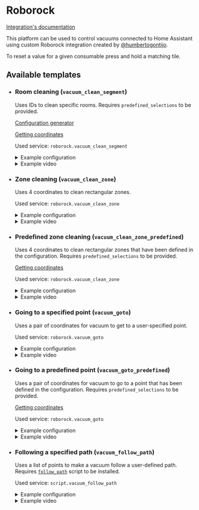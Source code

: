 # Roborock

[Integration's documentation](https://github.com/humbertogontijo/homeassistant-roborock)

This platform can be used to control vacuums connected to Home Assistant using custom Roborock integration created by [@humbertogontijo](https://github.com/humbertogontijo).

To reset a value for a given consumable press and hold a matching tile.

## Available templates

* ### Room cleaning (`vacuum_clean_segment`)

  Uses IDs to clean specific rooms. Requires `predefined_selections` to be provided.

  [Configuration generator](https://github.com/PiotrMachowski/lovelace-xiaomi-vacuum-map-card/discussions/317)

  [Getting coordinates](/docs/templates/setup.md#getting-coordinates)

  Used service: `roborock.vacuum_clean_segment`

  <details>
  <summary>Example configuration</summary>

  ```yaml
  map_modes:
    - template: vacuum_clean_segment
      predefined_selections:
        - id: 14
          outline: [[ 21458, 32131 ], [ 24235, 32152 ], [ 24194, 27409 ], [ 23181, 27409 ]]
          label:
            text: "Bedroom"
            x: 22932
            y: 30339
            offset_y: 35
          icon:
            name: "mdi:bed"
            x: 22932
            y: 30339
        - id: 19
          outline: [[ 21478, 27237 ], [ 23048, 27250 ], [ 23061, 25655 ], [ 21478, 25680 ]]
          label:
            text: "Bathroom"
            x: 22282
            y: 26496
            offset_y: 35
          icon:
            name: "mdi:shower"
            x: 22282
            y: 26496
  ```

  </details>
  <details>
  <summary>Example video</summary>

  https://user-images.githubusercontent.com/6118709/141666925-34b01cde-82ff-447b-aecc-e9ced402b1ed.mp4

  </details>

* ### Zone cleaning (`vacuum_clean_zone`)

  Uses 4 coordinates to clean rectangular zones.

  Used service: `roborock.vacuum_clean_zone`

  <details>
  <summary>Example configuration</summary>

  ```yaml
  map_modes:
    - template: vacuum_clean_zone
  ```

  </details>
  <details>
  <summary>Example video</summary>

  https://user-images.githubusercontent.com/6118709/141666913-d95f082d-f5bf-4ab5-a478-ba44effe6f34.mp4

  </details>

* ### Predefined zone cleaning (`vacuum_clean_zone_predefined`)

  Uses 4 coordinates to clean rectangular zones that have been defined in the configuration. Requires `predefined_selections` to be provided.

  [Getting coordinates](/docs/templates/setup.md#getting-coordinates)

  Used service: `roborock.vacuum_clean_zone`

  <details>
  <summary>Example configuration</summary>

  ```yaml
  map_modes:
    - template: vacuum_clean_zone_predefined
      predefined_selections:
        - zones: [[ 21485, 28767, 24236, 32131 ], [ 23217, 27379, 24216, 28737 ]]
          label:
            text: "Bedroom"
            x: 22932
            y: 30339
            offset_y: 35
          icon:
            name: "mdi:bed"
            x: 22932
            y: 30339
        - zones: [[ 27782, 27563, 29678, 29369 ]]
          label:
            text: "Kitchen"
            x: 28760
            y: 28403
            offset_y: 35
          icon:
            name: "mdi:pot-mix"
            x: 28760
            y: 28403
  ```

  </details>
  <details>
  <summary>Example video</summary>

  https://user-images.githubusercontent.com/6118709/141666920-492a000c-9a78-4c20-b4f5-9343928140c7.mp4

  </details>

* ### Going to a specified point (`vacuum_goto`)

  Uses a pair of coordinates for vacuum to get to a user-specified point.

  Used service: `roborock.vacuum_goto`

  <details>
  <summary>Example configuration</summary>

  ```yaml
  map_modes:
    - template: vacuum_goto
  ```

  </details>
  <details>
  <summary>Example video</summary>

  https://user-images.githubusercontent.com/6118709/141666921-2f3d66da-6ffc-492a-8439-625da97651bd.mp4

  </details>

* ### Going to a predefined point (`vacuum_goto_predefined`)

  Uses a pair of coordinates for vacuum to go to a point that has been defined in the configuration. Requires `predefined_selections` to be provided.

  [Getting coordinates](/docs/templates/setup.md#getting-coordinates)

  Used service: `roborock.vacuum_goto`

  <details>
  <summary>Example configuration</summary>

  ```yaml
  map_modes:
    - template: vacuum_goto_predefined
      predefined_selections:
        - position: [ 28006, 28036 ]
          label:
            text: "Emptying"
            x: 28006
            y: 28036
            offset_y: 35
          icon:
            name: "mdi:broom"
            x: 28006
            y: 28036
        - position: [ 32143, 26284 ]
          label:
            text: "Sofa"
            x: 32143
            y: 26284
            offset_y: 35
          icon:
            name: "mdi:sofa"
            x: 32143
            y: 26284
  ```

  </details>
  <details>
  <summary>Example video</summary>

  https://user-images.githubusercontent.com/6118709/141666923-965679e9-25fb-44cd-be08-fc63e5c85ce0.mp4

  </details>

* ### Following a specified path (`vacuum_follow_path`)

  Uses a list of points to make a vacuum follow a user-defined path. Requires [`follow_path`](/docs/follow_path.yaml) script to be installed.

  Used service: `script.vacuum_follow_path`

  <details>
  <summary>Example configuration</summary>

  ```yaml
  map_modes:
    - template: vacuum_follow_path
  ```

  </details>
  <details>
  <summary>Example video</summary>

  https://user-images.githubusercontent.com/6118709/141666931-48d1717f-96d0-461d-84f4-788c071f3a78.mp4

  </details>
